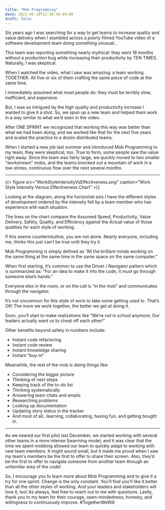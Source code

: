 ```yaml
---
title: "Mob Programming"
date: 2021-05-19T12:30:34-04:00
draft: false
---
```


Six years ago I was searching for a way to get teams to increase quality and value delivery when I stumbled across a poorly filmed YouTube video of a software development team doing something unusual…

This team was reporting something nearly mythical: they went 18 months without a production bug while increasing their productivity by TEN TIMES. Naturally, I was skeptical.

When I watched the video, what I saw was amazing: a team working TOGETHER. All five or six of them crafting the same piece of code at the same time.

I immediately assumed what most people do: they must be terribly slow, inefficient, and expensive.

But, I was so intrigued by the high quality and productivity increase I wanted to give it a shot. So, we spun up a new team and helped them work in a way similar to what we’d seen in the video.

After ONE SPRINT we recognized that working this way was better than what we had been doing, and we worked like that for the next five years and scaled the practice to a dozen distributed teams.

When I started a new job last summer and introduced Mob Programming to my team, they were skeptical, too. True to form, some people saw the value right away. Since the team was fairly large, we quickly moved to two smaller “workstream” mobs, and the teams knocked out a mountain of work in a low-stress, continuous flow over the next several months.

---
{{< figure src="WorkStyleIntensityVsEffectiveness.png" caption="Work Style Intensity Versus Effectiveness Chart" >}}

Looking at the diagram, along the horizontal axis I have the different styles of development ordered by the intensity felt by a team member who has experience with each situation.

The lines on the chart compare the Assumed Speed, Productivity, Value Delivery, Safety, Quality, and Efficiency against the Actual value of those qualities for each style of working.

If this seems counterintuitive, you are not alone. Nearly everyone, including me, thinks this just can’t be true until they try it.

Mob Programming is simply defined as “All the brilliant minds working on the same thing at the same time in the same space on the same computer.” 

When first starting, it’s common to use the Driver / Navigator pattern which is summarized as: “For an idea to make it into the code, it must go through someone else’s hands.”

Everyone else in the room, or on the call is “in the mob” and communicates through the navigator.

It’s not uncommon for this style of work to take some getting used to. That’s OK! The more we work together, the better we get at doing it.

Soon, you’ll start to make realizations like “We’re not in school anymore; Our leaders actually want us to cheat off each other!”

Other benefits beyond safety in numbers include:
* Instant code refactoring
* Instant code review
* Instant knowledge sharing
* Instant “buy-in”

Meanwhile, the rest of the mob is doing things like:
* Considering the bigger picture
* Thinking of next steps
* Keeping track of the to-do list
* Thinking systematically
* Answering team chats and emails
* Researching problems
* Looking up documentation
* Updating story status in the tracker
* And most of all…learning, collaborating, having fun, and getting bought in.

---

As we neared our first pilot last December, we started working with several other teams in a more intense Swarming model, and it was clear that the time we spent mobbing allowed our team to quickly adapt to working with new team members. It might sound small, but it made me proud when I saw my team's members be the first to offer to share their screen. Also, they’d be the first to offer to navigate someone from another team through an unfamiliar area of the code!

So, I encourage you to learn more about Mob Programming and to give it a try for one sprint. Change is the only constant. You’ll find you’ll like it better than all the other styles of working. And your leaders and stakeholders will love it, too! As always, feel free to reach out to me with questions. Lastly, thank you to my team for their courage, open-mindedness, honesty, and willingness to continuously improve. #TogetherWeWill
